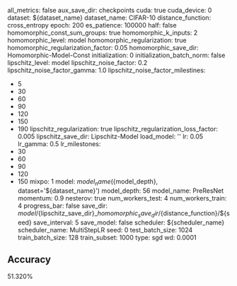 all_metrics: false
aux_save_dir: checkpoints
cuda: true
cuda_device: 0
dataset: ${dataset_name}
dataset_name: CIFAR-10
distance_function: cross_entropy
epoch: 200
es_patience: 100000
half: false
homomorphic_const_sum_groups: true
homomorphic_k_inputs: 2
homomorphic_level: model
homomorphic_regularization: true
homomorphic_regularization_factor: 0.05
homomorphic_save_dir: Homomorphic-Model-Const
initialization: 0
initialization_batch_norm: false
lipschitz_level: model
lipschitz_noise_factor: 0.2
lipschitz_noise_factor_gamma: 1.0
lipschitz_noise_factor_milestines:
- 5
- 30
- 60
- 90
- 120
- 150
- 190
lipschitz_regularization: true
lipschitz_regularization_loss_factor: 0.005
lipschitz_save_dir: Lipschitz-Model
load_model: ''
lr: 0.05
lr_gamma: 0.5
lr_milestones:
- 30
- 60
- 90
- 120
- 150
mixpo: 1
model: ${model_name}(${model_depth}, dataset='${dataset_name}')
model_depth: 56
model_name: PreResNet
momentum: 0.9
nesterov: true
num_workers_test: 4
num_workers_train: 4
progress_bar: false
save_dir: ${model}/${lipschitz_save_dir}_${homomorphic_save_dir}/${distance_function}/${seed}
save_interval: 5
save_model: false
scheduler: ${scheduler_name}
scheduler_name: MultiStepLR
seed: 0
test_batch_size: 1024
train_batch_size: 128
train_subset: 1000
type: sgd
wd: 0.0001

## Accuracy
 51.320%